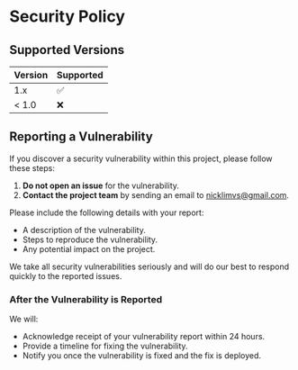 # Security Policy

## Supported Versions

| Version | Supported          |
| ------- | ------------------ |
| 1.x     | :white_check_mark: |
| < 1.0   | :x:                |

## Reporting a Vulnerability

If you discover a security vulnerability within this project, please follow these steps:

1. **Do not open an issue** for the vulnerability.
2. **Contact the project team** by sending an email to [nicklimvs@gmail.com](mailto:nicklimvs@gmail.com).

Please include the following details with your report:
- A description of the vulnerability.
- Steps to reproduce the vulnerability.
- Any potential impact on the project.

We take all security vulnerabilities seriously and will do our best to respond quickly to the reported issues.

### After the Vulnerability is Reported

We will:
- Acknowledge receipt of your vulnerability report within 24 hours.
- Provide a timeline for fixing the vulnerability.
- Notify you once the vulnerability is fixed and the fix is deployed.
